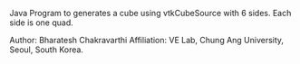 Java Program to generates a cube using vtkCubeSource with 6 sides. Each side is one quad.


Author: Bharatesh Chakravarthi
Affiliation: VE Lab, Chung Ang University, Seoul, South Korea.

